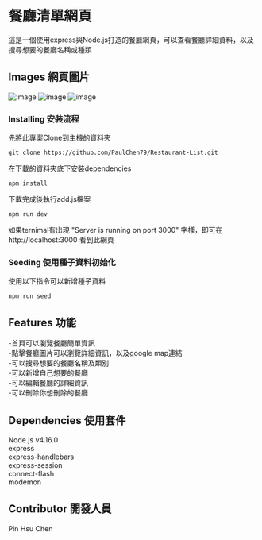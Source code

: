# 餐廳清單網頁

這是一個使用express與Node.js打造的餐廳網頁，可以查看餐廳詳細資料，以及搜尋想要的餐廳名稱或種類


## Images 網頁圖片

![image](https://github.com/PaulChen79/Restaurant-List/blob/main/public/screenshot/localhost_3000_.png)
![image](https://github.com/PaulChen79/Restaurant-list/blob/29d741a4910d777e6b095d326a3f4d20e62a8d7b/public/screenshot/localhost_3000_noresult.png)
![image](https://github.com/PaulChen79/Restaurant-List/blob/main/public/screenshot/localhost_3000_search_keywords=saba.png)


### Installing 安裝流程

先將此專案Clone到主機的資料夾

```
git clone https://github.com/PaulChen79/Restaurant-List.git
```

在下載的資料夾底下安裝dependencies

```
npm install
```

下載完成後執行add.js檔案

```
npm run dev
```

如果ternimal有出現 "Server is running on port 3000" 字樣，即可在 http://localhost:3000 看到此網頁


### Seeding 使用種子資料初始化

使用以下指令可以新增種子資料

```
npm run seed
```


## Features 功能

-首頁可以瀏覽餐廳簡單資訊  
-點擊餐廳圖片可以瀏覽詳細資訊，以及google map連結  
-可以搜尋想要的餐廳名稱及類別  
-可以新增自己想要的餐廳  
-可以編輯餐廳的詳細資訊  
-可以刪除你想刪除的餐廳  


## Dependencies 使用套件

Node.js v4.16.0  
express  
express-handlebars  
express-session  
connect-flash  
modemon  


## Contributor 開發人員

Pin Hsu Chen

